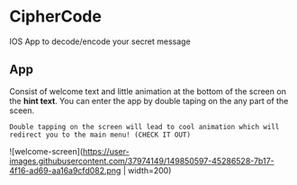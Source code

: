 # CipherCode
IOS App to decode/encode your secret message 

## App 
Consist of welcome text and little animation at the bottom of the screen on the **hint text**. You can enter the app by double taping on the any part of the sceen.
```
Double tapping on the screen will lead to cool animation which will redirect you to the main menu! (CHECK IT OUT)
```
![welcome-screen](https://user-images.githubusercontent.com/37974149/149850597-45286528-7b17-4f16-ad69-aa16a9cfd082.png | width=200)
